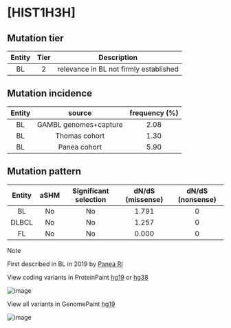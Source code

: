 # [HIST1H3H]

## Mutation tier

|Entity|Tier|Description                           |
|:------:|:----:|--------------------------------------|
|BL    |2   |relevance in BL not firmly established|
## Mutation incidence

|Entity|source               |frequency (%)|
|:------:|:---------------------:|:-------------:|
|BL    |GAMBL genomes+capture|2.08         |
|BL    |Thomas cohort        |1.30         |
|BL    |Panea cohort         |5.90         |

## Mutation pattern

|Entity|aSHM|Significant selection|dN/dS (missense)|dN/dS (nonsense)|
|:------:|:----:|:---------------------:|:----------------:|:----------------:|
|BL    |No  |No                   |1.791           |0               |
|DLBCL |No  |No                   |1.257           |0               |
|FL    |No  |No                   |0.000           |0               |


> [!NOTE]
> First described in BL in 2019 by [Panea RI](https://pubmed.ncbi.nlm.nih.gov/31558468)

View coding variants in ProteinPaint [hg19](https://www.bcgsc.ca/downloads/morinlab/GAMBL/test/genes/HIST1H3H_protein.html)  or [hg38](https://www.bcgsc.ca/downloads/morinlab/GAMBL/test/genes/HIST1H3H_protein_hg38.html)

![image](../../images/proteinpaint/HIST1H3H_NM_003536.svg)

View all variants in GenomePaint [hg19](https://www.bcgsc.ca/downloads/morinlab/GAMBL/test/genes/HIST1H3H.html)

![image](../../images/proteinpaint/HIST1H3H.svg)
